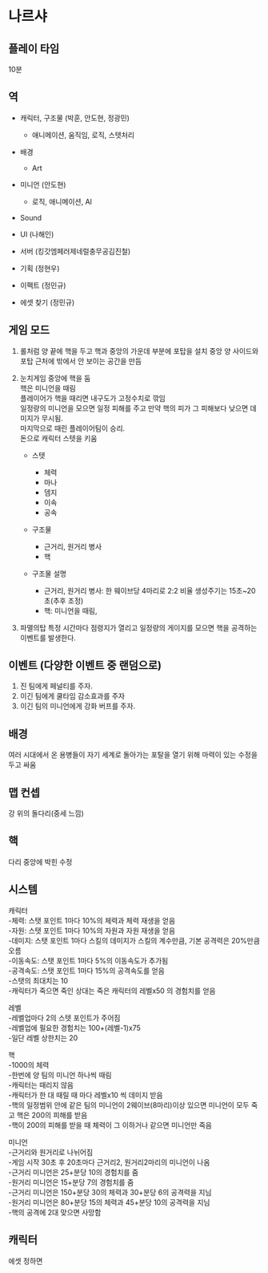 # 나르샤

## 플레이 타임 
10분

## 역
- 캐릭터, 구조물 (박훈, 안도현, 정광민)
	- 애니메이션, 움직임, 로직, 스텟처리  

- 배경
	- Art

- 미니언 (안도현)
	- 로직, 애니메이션, AI

- Sound

- UI (나해인)

- 서버 (킹갓엠페러제네럴충무공김진철)

- 기획 (정현우)

- 이펙트 (정민규)

- 에셋 찾기 (정민규)

## 게임 모드
1. 롤처럼
양 끝에 핵을 두고 핵과 중앙의 가운데 부분에 포탑을 설치
중앙 양 사이드와 포탑 근처에 밖에서 안 보이는 공간을 만듬

2. 눈치게임
중앙에 핵을 둠<br>
핵은 미니언을 때림<br> 
플레이어가 핵을 때리면 내구도가 고정수치로 깎임<br>
일정량의 미니언을 모으면 일정 피해를 주고 만약 핵의 피가 그 피해보다 낮으면 데미지가 무시됨.<br>
마지막으로 때린 플레이어팀이 승리.<br>
돈으로 캐릭터 스텟을 키움<br>

	- 스텟
		- 체력  
		- 마나  
		- 뎀지  
		- 이속  
		- 공속  

	- 구조물
		- 근거리, 원거리 병사
		- 핵

	- 구조물 설명
		- 근거리, 원거리 병사: 한 웨이브당 4마리로 2:2 비율 생성주기는 15초~20초(추후 조정)  
		- 핵: 미니언을 때림,

3. 파멸의탑
특정 시간마다 점령지가 열리고 일정량의 게이지를 모으면 핵을 공격하는 이벤트를 발생한다.

## 이벤트 (다양한 이벤트 중 랜덤으로)
1. 진 팀에게 페널티를 주자.
2. 이긴 팀에게 쿨타임 감소효과를 주자
3. 이긴 팀의 미니언에게 강화 버프를 주자.

## 배경
여러 시대에서 온 용병들이 자기 세계로 돌아가는 포탈을 열기 위해 마력이 있는 수정을 두고 싸움

## 맵 컨셉
강 위의 돌다리(중세 느낌)

## 핵
다리 중앙에 박힌 수정

## 시스템
캐릭터<br>
-체력: 스탯 포인트 1마다 10%의 체력과 체력 재생을 얻음<br>
-자원: 스탯 포인트 1마다 10%의 자원과 자원 재생을 얻음<br>
-데미지: 스탯 포인트 1마다 스킬의 데미지가 스킬의 계수만큼, 기본 공격력은 20%만큼 오름<br>
-이동속도: 스탯 포인트 1마다 5%의 이동속도가 추가됨<br>
-공격속도: 스탯 포인트 1마다 15%의 공격속도를 얻음<br>
-스탯의 최대치는 10<br>
-캐릭터가 죽으면 죽인 상대는 죽은 캐릭터의 레벨x50 의 경험치를 얻음<br>

레벨<br>
-레벨업마다 2의 스텟 포인트가 주어짐<br>
-레벨업에 필요한 경험치는 100+(레벨-1)x75<br>
-일단 레벨 상한치는 20<br>

핵<br>
-1000의 체력<br>
-한번에 양 팀의 미니언 하나씩 때림<br>
-캐릭터는 때리지 않음<br>
-캐릭터가 한 대 때릴 때 마다 레벨x10 씩 데미지 받음<br>
-핵의 일정범위 안에 같은 팀의 미니언이 2웨이브(8마리)이상 있으면 미니언이 모두 죽고 핵은 200의 피해를 받음<br>
-핵이 200의 피해를 받을 때 체력이 그 이하거나 같으면 미니언만 죽음

미니언<br>
-근거리와 원거리로 나뉘어짐<br>
-게임 시작 30초 후 20초마다 근거리2, 원거리2마리의 미니언이 나옴<br>
-근거리 미니언은 25+분당 10의 경험치를 줌<br>
-원거리 미니언은 15+분당 7의 경험치를 줌<br>
-근거리 미니언은 150+분당 30의 체력과 30+분당 6의 공격력을 지님<br>
-원거리 미니언은 80+분당 15의 체력과 45+분당 10의 공격력을 지님<br>
-핵의 공격에 2대 맞으면 사망함<br>

## 캐릭터
에셋 정하면 
